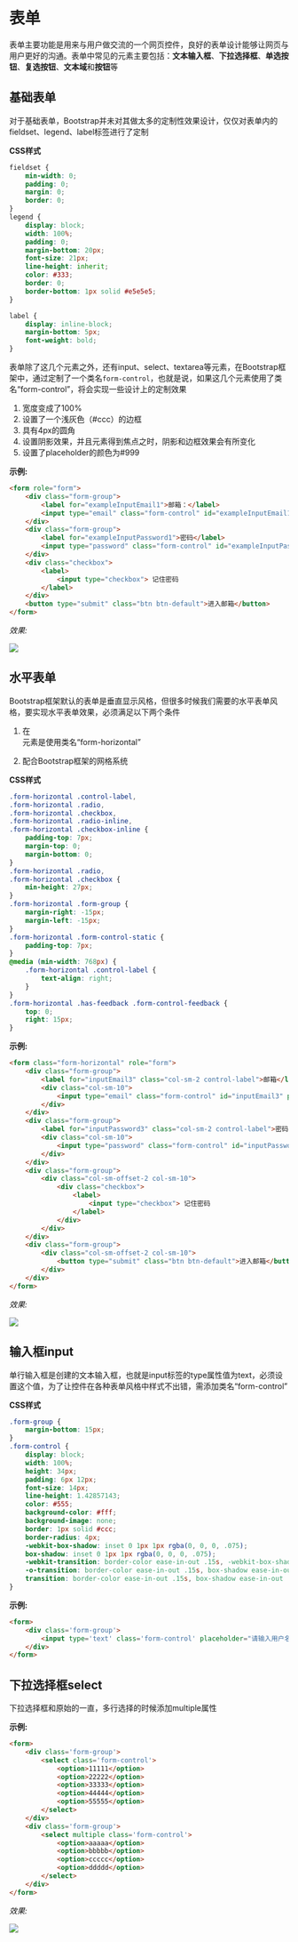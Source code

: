 # 表单
表单主要功能是用来与用户做交流的一个网页控件，良好的表单设计能够让网页与用户更好的沟通。表单中常见的元素主要包括：**文本输入框**、**下拉选择框**、**单选按钮**、**复选按钮**、**文本域**和**按钮**等

## 基础表单
对于基础表单，Bootstrap并未对其做太多的定制性效果设计，仅仅对表单内的fieldset、legend、label标签进行了定制

**CSS样式**
```css
fieldset {
	min-width: 0;
	padding: 0;
	margin: 0;
	border: 0;
}
legend {
	display: block;
	width: 100%;
	padding: 0;
	margin-bottom: 20px;
	font-size: 21px;
	line-height: inherit;
	color: #333;
	border: 0;
	border-bottom: 1px solid #e5e5e5;
}

label {
	display: inline-block;
	margin-bottom: 5px;
	font-weight: bold;
}
```

表单除了这几个元素之外，还有input、select、textarea等元素，在Bootstrap框架中，通过定制了一个类名`form-control`，也就是说，如果这几个元素使用了类名“form-control”，将会实现一些设计上的定制效果

1. 宽度变成了100%
2. 设置了一个浅灰色（#ccc）的边框
3. 具有4px的圆角
4. 设置阴影效果，并且元素得到焦点之时，阴影和边框效果会有所变化
5. 设置了placeholder的颜色为#999

**示例:**
```html
<form role="form">
	<div class="form-group">
		<label for="exampleInputEmail1">邮箱：</label>
		<input type="email" class="form-control" id="exampleInputEmail1" placeholder="请输入您的邮箱地址">
	</div>
	<div class="form-group">
		<label for="exampleInputPassword1">密码</label>
		<input type="password" class="form-control" id="exampleInputPassword1" placeholder="请输入您的邮箱密码">
	</div>
	<div class="checkbox">
		<label>
			<input type="checkbox"> 记住密码
		</label>
	</div>
	<button type="submit" class="btn btn-default">进入邮箱</button>
</form>
```

*效果:*

![](./img/0006.png)

## 水平表单
Bootstrap框架默认的表单是垂直显示风格，但很多时候我们需要的水平表单风格，要实现水平表单效果，必须满足以下两个条件

1. 在<form>元素是使用类名“form-horizontal”
2. 配合Bootstrap框架的网格系统

**CSS样式**
```css
.form-horizontal .control-label,
.form-horizontal .radio,
.form-horizontal .checkbox,
.form-horizontal .radio-inline,
.form-horizontal .checkbox-inline {
	padding-top: 7px;
	margin-top: 0;
	margin-bottom: 0;
}
.form-horizontal .radio,
.form-horizontal .checkbox {
	min-height: 27px;
}
.form-horizontal .form-group {
	margin-right: -15px;
	margin-left: -15px;
}
.form-horizontal .form-control-static {
	padding-top: 7px;
}
@media (min-width: 768px) {
	.form-horizontal .control-label {
		text-align: right;
	}
}
.form-horizontal .has-feedback .form-control-feedback {
	top: 0;
	right: 15px;
}
```

**示例:**
```html
<form class="form-horizontal" role="form">
	<div class="form-group">
		<label for="inputEmail3" class="col-sm-2 control-label">邮箱</label>
		<div class="col-sm-10">
			<input type="email" class="form-control" id="inputEmail3" placeholder="请输入您的邮箱地址">
		</div> 
	</div>
	<div class="form-group">
		<label for="inputPassword3" class="col-sm-2 control-label">密码</label>
		<div class="col-sm-10">
			<input type="password" class="form-control" id="inputPassword3" placeholder="请输入您的邮箱密码">
		</div>
	</div>
	<div class="form-group">
		<div class="col-sm-offset-2 col-sm-10">
			<div class="checkbox">
				<label>
					<input type="checkbox"> 记住密码
				</label>
			</div>
		</div>
	</div>
	<div class="form-group">
		<div class="col-sm-offset-2 col-sm-10">
			<button type="submit" class="btn btn-default">进入邮箱</button>
		</div>
	</div>
</form>
```

*效果:*

![](./img/0007.png)

## 输入框input
单行输入框是创建的文本输入框，也就是input标签的type属性值为text，必须设置这个值，为了让控件在各种表单风格中样式不出错，需添加类名“form-control”

**CSS样式**
```css
.form-group {
	margin-bottom: 15px;
}
.form-control {
	display: block;
	width: 100%;
	height: 34px;
	padding: 6px 12px;
	font-size: 14px;
	line-height: 1.42857143;
	color: #555;
	background-color: #fff;
	background-image: none;
	border: 1px solid #ccc;
	border-radius: 4px;
	-webkit-box-shadow: inset 0 1px 1px rgba(0, 0, 0, .075);
	box-shadow: inset 0 1px 1px rgba(0, 0, 0, .075);
	-webkit-transition: border-color ease-in-out .15s, -webkit-box-shadow ease-in-out .15s;
	-o-transition: border-color ease-in-out .15s, box-shadow ease-in-out .15s;
	transition: border-color ease-in-out .15s, box-shadow ease-in-out .15s;
}
```

**示例:**
```html
<form>
	<div class='form-group'>
		<input type='text' class='form-control' placeholder="请输入用户名" />
	</div>
</form>
```

## 下拉选择框select
下拉选择框和原始的一直，多行选择的时候添加multiple属性

**示例:**
```html
<form>
	<div class='form-group'>
		<select class='form-control'>
			<option>11111</option>
			<option>22222</option>
			<option>33333</option>
			<option>44444</option>
			<option>55555</option>
		</select>
	</div>
	<div class='form-group'>
		<select multiple class='form-control'>
			<option>aaaaa</option>
			<option>bbbbb</option>
			<option>ccccc</option>
			<option>ddddd</option>
		</select>
	</div>
</form> 
```

*效果:*

![](./img/0008.png)
